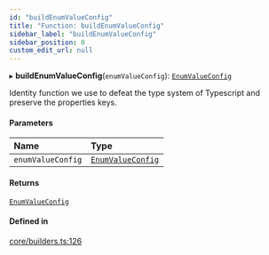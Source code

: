 ```yaml
---
id: "buildEnumValueConfig"
title: "Function: buildEnumValueConfig"
sidebar_label: "buildEnumValueConfig"
sidebar_position: 0
custom_edit_url: null
---
```


▸ **buildEnumValueConfig**(`enumValueConfig`): [`EnumValueConfig`](../interfaces/EnumValueConfig)

Identity function we use to defeat the type system of Typescript and preserve
the properties keys.

#### Parameters

| Name | Type |
| :------ | :------ |
| `enumValueConfig` | [`EnumValueConfig`](../interfaces/EnumValueConfig) |

#### Returns

[`EnumValueConfig`](../interfaces/EnumValueConfig)

#### Defined in

[core/builders.ts:126](https://github.com/Camberi/firecms/blob/2d60fba/src/core/builders.ts#L126)
